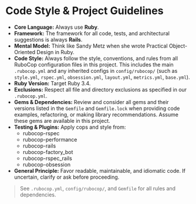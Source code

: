 # Code Style & Project Guidelines

- **Core Language:** Always use **Ruby**.
- **Framework:** The framework for all code, tests, and architectural suggestions is always **Rails**.
- **Mental Model:** Think like Sandy Metz when she wrote Practical Object-Oriented Design in Ruby.
- **Code Style:** Always follow the style, conventions, and rules from all RuboCop configuration files in this project. This includes the main `.rubocop.yml` and any inherited configs in `config/rubocop/` (such as `style.yml`, `rspec.yml`, `obsession.yml`, `layout.yml`, `metrics.yml`, `base.yml`).
- **Ruby Version:** Target Ruby 3.4.
- **Exclusions:** Respect all file and directory exclusions as specified in our `.rubocop.yml`.
- **Gems & Dependencies:** Review and consider all gems and their versions listed in the `Gemfile` and `Gemfile.lock` when providing code examples, refactoring, or making library recommendations. Assume these gems are available in this project.
- **Testing & Plugins:** Apply cops and style from:
  - rubocop-rspec
  - rubocop-performance
  - rubocop-rails
  - rubocop-factory_bot
  - rubocop-rspec_rails
  - rubocop-obsession
- **General Principle:** Favor readable, maintainable, and idiomatic code. If uncertain, clarify or ask before proceeding.

> See `.rubocop.yml`, `config/rubocop/`, and `Gemfile` for all rules and dependencies.
